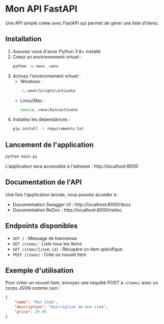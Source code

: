 # Mon API FastAPI

Une API simple créée avec FastAPI qui permet de gérer une liste d'items.

## Installation

1. Assurez-vous d'avoir Python 3.8+ installé
2. Créez un environnement virtuel :
   ```bash
   python -m venv .venv
   ```
3. Activez l'environnement virtuel :
   - Windows :
     ```bash
     .\.venv\Scripts\activate
     ```
   - Linux/Mac :
     ```bash
     source .venv/bin/activate
     ```
4. Installez les dépendances :
   ```bash
   pip install -r requirements.txt
   ```

## Lancement de l'application

```bash
python main.py
```

L'application sera accessible à l'adresse : http://localhost:8000

## Documentation de l'API

Une fois l'application lancée, vous pouvez accéder à :
- Documentation Swagger UI : http://localhost:8000/docs
- Documentation ReDoc : http://localhost:8000/redoc

## Endpoints disponibles

- `GET /` : Message de bienvenue
- `GET /items/` : Liste tous les items
- `GET /items/{item_id}` : Récupère un item spécifique
- `POST /items/` : Crée un nouvel item

## Exemple d'utilisation

Pour créer un nouvel item, envoyez une requête POST à `/items/` avec un corps JSON comme ceci :
```json
{
    "name": "Mon Item",
    "description": "Description de mon item",
    "price": 29.99
}
``` 
